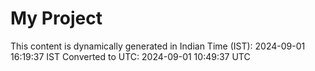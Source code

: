 # My Project

This content is dynamically generated in Indian Time (IST): 2024-09-01 16:19:37 IST
Converted to UTC: 2024-09-01 10:49:37 UTC
